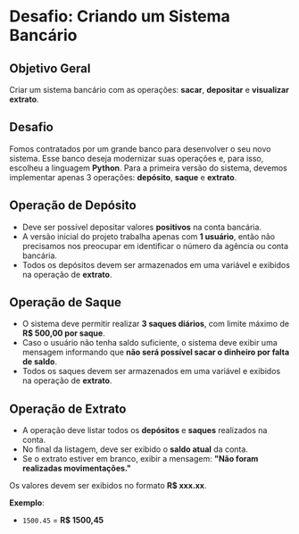 # Desafio: Criando um Sistema Bancário

## Objetivo Geral

Criar um sistema bancário com as operações: **sacar**, **depositar** e **visualizar extrato**.

## Desafio

Fomos contratados por um grande banco para desenvolver o seu novo sistema. Esse banco deseja modernizar suas operações e, para isso, escolheu a linguagem **Python**. Para a primeira versão do sistema, devemos implementar apenas 3 operações: **depósito**, **saque** e **extrato**.

## Operação de Depósito

- Deve ser possível depositar valores **positivos** na conta bancária.
- A versão inicial do projeto trabalha apenas com **1 usuário**, então não precisamos nos preocupar em identificar o número da agência ou conta bancária.
- Todos os depósitos devem ser armazenados em uma variável e exibidos na operação de **extrato**.

## Operação de Saque

- O sistema deve permitir realizar **3 saques diários**, com limite máximo de **R$ 500,00 por saque**.
- Caso o usuário não tenha saldo suficiente, o sistema deve exibir uma mensagem informando que **não será possível sacar o dinheiro por falta de saldo**.
- Todos os saques devem ser armazenados em uma variável e exibidos na operação de **extrato**.

## Operação de Extrato

- A operação deve listar todos os **depósitos** e **saques** realizados na conta.
- No final da listagem, deve ser exibido o **saldo atual** da conta.
- Se o extrato estiver em branco, exibir a mensagem: **"Não foram realizadas movimentações."**

Os valores devem ser exibidos no formato **R$ xxx.xx**.

**Exemplo**:

- `1500.45` = **R$ 1500,45**
